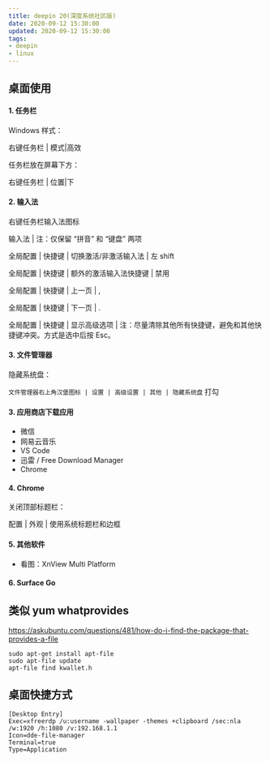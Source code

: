 ```yaml
---
title: deepin 20(深度系统社区版)
date: 2020-09-12 15:30:00
updated: 2020-09-12 15:30:00
tags:
- deepin
- linux
---
```


## 桌面使用

#### 1. 任务栏

Windows 样式：

右键任务栏 | 模式|高效

任务栏放在屏幕下方：

右键任务栏 | 位置|下

<!-- more -->

#### 2. 输入法

右键任务栏输入法图标

输入法 | 注：仅保留 “拼音” 和 “键盘” 两项

全局配置 | 快捷键 | 切换激活/非激活输入法 | 左 shift

全局配置 | 快捷键 | 额外的激活输入法快捷键 | 禁用

全局配置 | 快捷键 | 上一页 | , 

全局配置 | 快捷键 | 下一页 | .

全局配置 | 快捷键 | 显示高级选项 | 注：尽量清除其他所有快捷键，避免和其他快捷键冲突。方式是选中后按 Esc。

#### 3. 文件管理器

隐藏系统盘：

`文件管理器右上角汉堡图标 | 设置 | 高级设置 | 其他 | 隐藏系统盘` 打勾

#### 3. 应用商店下载应用

- 微信
- 网易云音乐
- VS Code
- 迅雷 / Free Download Manager
- Chrome

#### 4. Chrome

关闭顶部标题栏：

配置 | 外观 | 使用系统标题栏和边框

#### 5. 其他软件

- 看图：XnView Multi Platform

#### 6. Surface Go 


## 类似 yum whatprovides

https://askubuntu.com/questions/481/how-do-i-find-the-package-that-provides-a-file

```
sudo apt-get install apt-file
sudo apt-file update
apt-file find kwallet.h
```

## 桌面快捷方式

```
[Desktop Entry]
Exec=xfreerdp /u:username -wallpaper -themes +clipboard /sec:nla /w:1920 /h:1080 /v:192.168.1.1
Icon=dde-file-manager
Terminal=true
Type=Application
```